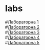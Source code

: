 # labs
#[Лабораторна 1](https://github.com/kurtic/Laba1)  
#[Лабораторна 2](https://github.com/kurtic/lab_2)  
#[Лабораторна 3](https://github.com/kurtic/lab_3)  
#[Лабораторна 4](https://github.com/kurtic/lab_4)  
#[Лабораторна 5](https://github.com/kurtic/lab_5)  
